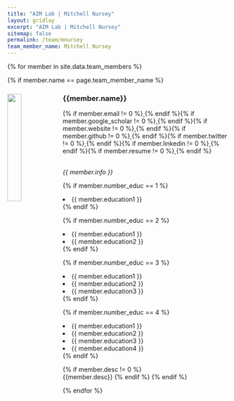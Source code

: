 ```yaml
---
title: "AIM Lab | Mitchell Nursey"
layout: gridlay
excerpt: "AIM Lab | Mitchell Nursey"
sitemap: false
permalink: /team/mnursey
team_member_name: Mitchell Nursey
---
```


{% for member in site.data.team_members %}

{% if member.name == page.team_member_name %}

<div>
 <img src="{{ site.url }}{{ site.baseurl }}/assets/teampic/{{ member.photo }}" class="img-responsive" width="25%" style="float: left" />
<h3>{{member.name}}</h3>

{% if member.email != 0 %}<a href="{{ member.email }}"> <i class="far fa-envelope" style="color:#FF330D; font-size:24px;"></i></a>{% endif %}{% if member.google_scholar != 0 %}<a href="{{ member.google_scholar }}/"> <i class="ai ai-google-scholar ai-3x" style="color:#FF330D; font-size:24px;"></i></a>{% endif %}{% if member.website != 0 %}<a href="{{ member.website }}/"> <i class="fas fa-link" style="color:#FF330D; font-size:24px;"></i></a>{% endif %}{% if member.github != 0 %}<a href="{{ member.github }}/"> <i class="fab fa-github-alt" style="color:#FF330D; font-size:24px;"></i></a>{% endif %}{% if member.twitter != 0 %}<a href="{{ member.twitter }}/"> <i class="fa fa-twitter" style="color:#FF330D; font-size:24px;"></i></a>{% endif %}{% if member.linkedin != 0 %}<a href="{{ member.linkedin }}/"> <i class="fab fa-linkedin-in" style="color:#FF330D; font-size:24px;"></i></a>{% endif %}{% if member.resume != 0 %}<a href="{{ member.resume }}"> <i class="fa fa-book fa-fw" style="color:#FF330D; font-size:24px;"></i></a>{% endif %}

<br/><i>{{ member.info }}<br/></i>

{% if member.number_educ == 1 %}
<li> {{ member.education1 }} </li>
{% endif %}

{% if member.number_educ == 2 %}
<li> {{ member.education1 }} </li>
<li> {{ member.education2 }} </li>
{% endif %}

{% if member.number_educ == 3 %}
<li> {{ member.education1 }} </li>
<li> {{ member.education2 }} </li>
<li> {{ member.education3 }} </li>
{% endif %}

{% if member.number_educ == 4 %}
<li> {{ member.education1 }} </li>
<li> {{ member.education2 }} </li>
<li> {{ member.education3 }} </li>
<li> {{ member.education4 }} </li>
{% endif %}
</div>

{% if member.desc != 0 %}
<br/>
{{member.desc}}
{% endif %}
{% endif %}

{% endfor %}
